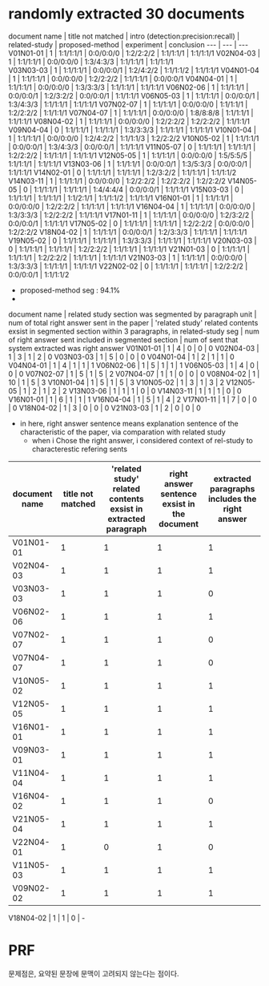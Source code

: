 # randomly extracted 30 documents
document name | title not matched | intro (detection:precision:recall) | related-study | proposed-method | experiment | conclusion 
--- | --- | ---
V01N01-01 | 1 | 1:1/1:1/1 | 0:0/0:0/0 | 1:2/2:2/2 | 1:1/1:1/1 | 1:1/1:1/1 
V02N04-03 | 1 | 1:1/1:1/1 | 0:0/0:0/0 | 1:3/4:3/3 | 1:1/1:1/1 | 1:1/1:1/1  
V03N03-03 | 1 | 1:1/1:1/1 | 0:0/0:0/1 | 1:2/4:2/2 | 1:1/1:1/2 | 1:1/1:1/1
V04N01-04 | 1 | 1:1/1:1/1 | 0:0/0:0/0 | 1:2/2:2/2 | 1:1/1:1/1 | 0:0/0:0/1
V04N04-01 | 1 | 1:1/1:1/1 | 0:0/0:0/0 | 1:3/3:3/3 | 1:1/1:1/1 | 1:1/1:1/1
V06N02-06 | 1 | 1:1/1:1/1 | 0:0/0:0/1 | 1:2/3:2/2 | 0:0/0:0/1 | 1:1/1:1/1
V06N05-03 | 1 | 1:1/1:1/1 | 0:0/0:0/1 | 1:3/4:3/3 | 1:1/1:1/1 | 1:1/1:1/1
V07N02-07 | 1 | 1:1/1:1/1 | 0:0/0:0/0 | 1:1/1:1/1 | 1:2/2:2/2 | 1:1/1:1/1
V07N04-07 | 1 | 1:1/1:1/1 | 0:0/0:0/0 | 1:8/8:8/8 | 1:1/1:1/1 | 1:1/1:1/1
V08N04-02 | 1 | 1:1/1:1/1 | 0:0/0:0/0 | 1:2/2:2/2 | 1:2/2:2/2 | 1:1/1:1/1
V09N04-04 | 0 | 1:1/1:1/1 | 1:1/1:1/1 | 1:3/3:3/3 | 1:1/1:1/1 | 1:1/1:1/1 <!--A+C:2 A:1-->
V10N01-04 | 1 | 1:1/1:1/1 | 0:0/0:0/0 | 1:2/4:2/2 | 1:1/1:1/3 | 1:2/2:2/2
V10N05-02 | 1 | 1:1/1:1/1 | 0:0/0:0/1 | 1:3/4:3/3 | 0:0/0:0/1 | 1:1/1:1/1
V11N05-07 | 0 | 1:1/1:1/1 | 1:1/1:1/1 | 1:2/2:2/2 | 1:1/1:1/1 | 1:1/1:1/1 <!--1 1-->
V12N05-05 | 1 | 1:1/1:1/1 | 0:0/0:0/0 | 1:5/5:5/5 | 1:1/1:1/1 | 1:1/1:1/1
V13N03-06 | 1 | 1:1/1:1/1 | 0:0/0:0/1 | 1:3/5:3/3 | 0:0/0:0/1 | 1:1/1:1/1
V14N02-01 | 0 | 1:1/1:1/1 | 1:1/1:1/1 | 1:2/3:2/2 | 1:1/1:1/1 | 1:1/1:1/2 <!--0 0-->
V14N03-11 | 1 | 1:1/1:1/1 | 0:0/0:0/0 | 1:2/2:2/2 | 1:2/2:2/2 | 1:2/2:2/2
V14N05-05 | 0 | 1:1/1:1/1 | 1:1/1:1/1 | 1:4/4:4/4 | 0:0/0:0/1 | 1:1/1:1/1 <!--2 0-->
V15N03-03 | 0 | 1:1/1:1/1 | 1:1/1:1/1 | 1:1/2:1/1 | 1:1/1:1/2 | 1:1/1:1/1 <!--1 1-->
V16N01-01 | 1 | 1:1/1:1/1 | 0:0/0:0/0 | 1:2/2:2/2 | 1:1/1:1/1 | 1:1/1:1/1
V16N04-04 | 1 | 1:1/1:1/1 | 0:0/0:0/0 | 1:3/3:3/3 | 1:2/2:2/2 | 1:1/1:1/1
V17N01-11 | 1 | 1:1/1:1/1 | 0:0/0:0/0 | 1:2/3:2/2 | 0:0/0:0/1 | 1:1/1:1/1
V17N05-02 | 0 | 1:1/1:1/1 | 1:1/1:1/1 | 1:2/2:2/2 | 0:0/0:0/0 | 1:2/2:2/2 <!--1 1-->
V18N04-02 | 1 | 1:1/1:1/1 | 0:0/0:0/1 | 1:2/3:3/3 | 1:1/1:1/1 | 1:1/1:1/1
V19N05-02 | 0 | 1:1/1:1/1 | 1:1/1:1/1 | 1:3/3:3/3 | 1:1/1:1/1 | 1:1/1:1/1 <!--6 1-->
V20N03-03 | 0 | 1:1/1:1/1 | 1:1/1:1/1 | 1:2/2:2/2 | 1:1/1:1/1 | 1:1/1:1/1 <!--3 3-->
V21N01-03 | 0 | 1:1/1:1/1 | 1:1/1:1/1 | 1:2/2:2/2 | 1:1/1:1/1 | 1:1/1:1/1 <!--2 0-->
V21N03-03 | 1 | 1:1/1:1/1 | 0:0/0:0/0 | 1:3/3:3/3 | 1:1/1:1/1 | 1:1/1:1/1
V22N02-02 | 0 | 1:1/1:1/1 | 1:1/1:1/1 | 1:2/2:2/2 | 0:0/0:0/1 | 1:1/1:1/2 <!--7 0-->

- proposed-method seg : 94.1%
- 
document name | related study section was segmented by paragraph unit | num of total right answer sent in the paper | 'related study' related contents exsist in segmented section within 3 paragraphs, in related-study seg | num of right answer sent included in segmented section | num of sent that system extracted was right answer
V01N01-01 | 1 | 4 | 0 | 0 | 0
V02N04-03 | 1 | 3 | 1 | 2 | 0
V03N03-03 | 1 | 5 | 0 | 0 | 0
V04N01-04 | 1 | 2 | 1 | 1 | 0
V04N04-01 | 1 | 4 | 1 | 1 | 1
V06N02-06 | 1 | 5 | 1 | 1 | 1
V06N05-03 | 1 | 4 | 0 | 0 | 0
V07N02-07 | 1 | 5 | 1 | 5 | 2
V07N04-07 | 1 | 1 | 0 | 0 | 0
V08N04-02 | 1 | 10 | 1 | 5 | 3
V10N01-04 | 1 | 5 | 1 | 5 | 3 
V10N05-02 | 1 | 3 | 1 | 3 | 2
V12N05-05 | 1 | 2 | 1 | 2 | 2
V13N03-06 | 1 | 1 | 1 | 0 | 0
V14N03-11 | 1 | 1 | 1 | 0 | 0
V16N01-01 | 1 | 6 | 1 | 1 | 1
V16N04-04 | 1 | 5 | 1 | 4 | 2
V17N01-11 | 1 | 7 | 0 | 0 | 0
V18N04-02 | 1 | 3 | 0 | 0 | 0
V21N03-03 | 1 | 2 | 0 | 0 | 0

- in here, right answer sentence means explanation sentence of the characteristic of the paper, via comparation with related study
	- when i Chose the right answer, i considered context of rel-study to characterestic refering sents

document name | title not matched | 'related study' related contents exsist in extracted paragraph | right answer sentence exsist in the document | extracted paragraphs includes the right answer
--- | --- | --- | --- | ---
V01N01-01 | 1 | 1 | 1 | 1
V02N04-03 | 1 | 1 | 1 | 1
V03N03-03 | 1 | 1 | 1 | 0
V06N02-06 | 1 | 1 | 1 | 1
V07N02-07 | 1 | 1 | 1 | 0
V07N04-07 | 1 | 1 | 1 | 0
V10N05-02 | 1 | 1 | 1 | 1
V12N05-05 | 1 | 1 | 1 | 1
V16N01-01 | 1 | 1 | 1 | 1
V09N03-01 | 1 | 1 | 1 | 1 <!-- from [](eval_dev_data/rel_2nd_eval_dev_tex/no_rel_sec), random extracted -->
V11N04-04 | 1 | 1 | 1 | 1
V16N04-02 | 1 | 1 | 1 | 0
V21N05-04 | 1 | 1 | 1 | 1
V22N04-01 | 1 | 0 | 1 | 0
V11N05-03 | 1 | 1 | 1 | 1 <!-- from [](eval_dev_data/rel_2nd_eval_dev_tex/old_no_rel_sec) -->
V09N02-02 | 1 | 1 | 1 | 1

V18N04-02 | 1 | 1 | 0 | - <!-- ignore this documents since doesn't have right answer in the document -->

# PRF

문제점은, 요약된 문장에 문맥이 고려되지 않는다는 점이다.
